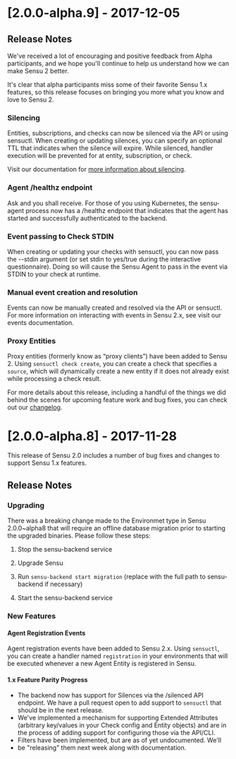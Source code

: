 # [2.0.0-alpha.9] - 2017-12-05

## Release Notes

We've received a lot of encouraging and positive feedback from Alpha participants, 
and we hope you'll continue to help us understand how we can make Sensu 2 better. 

It's clear that alpha participants miss some of their favorite Sensu 1.x features, 
so this release focuses on bringing you more what you know and love to Sensu 2.

### Silencing

Entities, subscriptions, and checks can now be silenced via the API or using sensuctl. 
When creating or updating silences, you can specify an optional TTL that indicates when 
the silence will expire. While silenced, handler execution will be prevented for at 
entity, subscription, or check.

Visit our documentation for [more information about silencing](https://github.com/sensu/sensu-alpha-documentation/blob/master/06-checks-and-assets.md#silencing).

### Agent /healthz endpoint

Ask and you shall receive. For those of you using Kubernetes, the sensu-agent process 
now has a /healthz endpoint that indicates that the agent has started and successfully 
authenticated to the backend.

### Event passing to Check STDIN

When creating or updating your checks with sensuctl, you can now pass the --stdin 
argument (or set stdin to yes/true during the interactive questionnaire). Doing so 
will cause the Sensu Agent to pass in the event via STDIN to your check at runtime.

### Manual event creation and resolution

Events can now be manually created and resolved via the API or sensuctl. For more 
information on interacting with events in Sensu 2.x, see visit our events documentation.

### Proxy Entities

Proxy entities (formerly know as “proxy clients”) have been added to Sensu 2. Using 
`sensuctl check create`, you can create a check that specifies a `source`, which 
will dynamically create a new entity if it does not already exist while processing a check result.

For more details about this release, including a handful of the things we did 
behind the scenes for upcoming feature work and bug fixes, you can check out our [changelog](97-CHANGELOG.md).

# [2.0.0-alpha.8] - 2017-11-28

This release of Sensu 2.0 includes a number of bug fixes and changes
to support Sensu 1.x features.

## Release Notes

### Upgrading

There was a breaking change made to the Environmet type in Sensu
2.0.0~alpha8 that will require an offline database migration prior to
starting the upgraded binaries. Please follow these steps:

1. Stop the sensu-backend service

2. Upgrade Sensu

3. Run `sensu-backend start migration` (replace with the full path to
sensu-backend if necessary)

4. Start the sensu-backend service

### New Features

#### Agent Registration Events

Agent registration events have been added to Sensu 2.x. Using
`sensuctl`, you can create a handler named `registration` in your
environments that will be executed whenever a new Agent Entity is
registered in Sensu.

#### 1.x Feature Parity Progress

- The backend now has support for Silences via the /silenced API endpoint. We have a pull request open to add support to `sensuctl` that should be in the next release.
- We've implemented a mechanism for supporting Extended Attributes (arbitrary key/values in your Check config and Entity objects) and are in the process of adding support for configuring those via the API/CLI.
- Filters have been implemented, but are as of yet undocumented. We'll
- be "releasing" them next week along with documentation.
